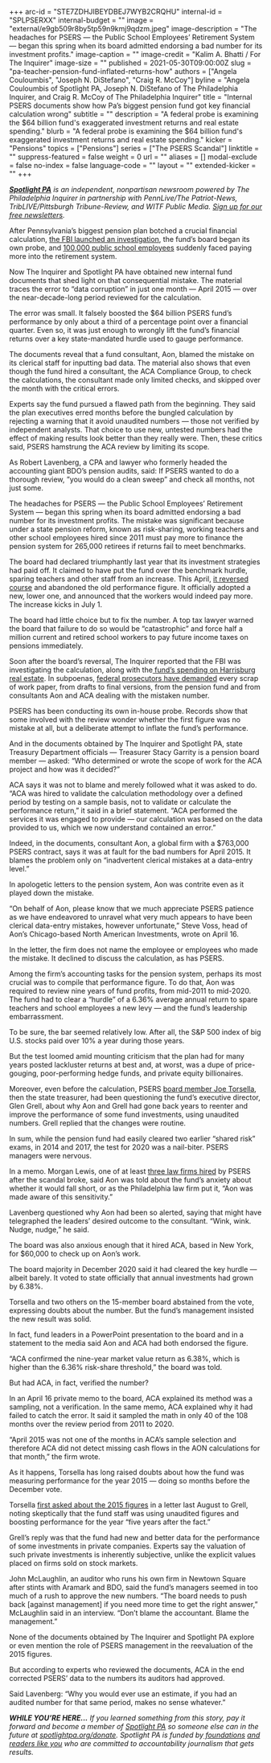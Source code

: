 +++
arc-id = "STE7ZDHJIBEYDBEJ7WYB2CRQHU"
internal-id = "SPLPSERXX"
internal-budget = ""
image = "external/e9gb509r8by5tp59n9kmj9qdzm.jpeg"
image-description = "The headaches for PSERS — the Public School Employees’ Retirement System — began this spring when its board admitted endorsing a bad number for its investment profits."
image-caption = ""
image-credit = "Kalim A. Bhatti / For The Inquirer"
image-size = ""
published = 2021-05-30T09:00:00Z
slug = "pa-teacher-pension-fund-inflated-returns-how"
authors = ["Angela Couloumbis", "Joseph N. DiStefano", "Craig R. McCoy"]
byline = "Angela Couloumbis of Spotlight PA, Joseph N. DiStefano of The Philadelphia Inquirer, and Craig R. McCoy of The Philadelphia Inquirer"
title = "Internal PSERS documents show how Pa’s biggest pension fund got key financial calculation wrong"
subtitle = ""
description = "A federal probe is examining the $64 billion fund's exaggerated investment returns and real estate spending."
blurb = "A federal probe is examining the $64 billion fund's exaggerated investment returns and real estate spending."
kicker = "Pensions"
topics = ["Pensions"]
series = ["The PSERS Scandal"]
linktitle = ""
suppress-featured = false
weight = 0
url = ""
aliases = []
modal-exclude = false
no-index = false
language-code = ""
layout = ""
extended-kicker = ""
+++

<a href="https://www.spotlightpa.org/"><i><b>Spotlight PA</b></i></a><i> is an independent, nonpartisan newsroom powered by The Philadelphia Inquirer in partnership with PennLive/The Patriot-News, TribLIVE/Pittsburgh Tribune-Review, and WITF Public Media. </i><a href="https://www.spotlightpa.org/newsletters"><i>Sign up for our free newsletters</i></a><i>.</i>

After Pennsylvania’s biggest pension plan botched a crucial financial calculation, <a href="https://www.inquirer.com/business/psers-pension-fbi-pa-probe-subpoenas-20210516.html">the FBI launched an investigation</a>, the fund’s board began its own probe, and <a href="https://www.inquirer.com/business/psers-aft-psea-teachers-union-board-resign-wolf-20210525.html">100,000 public school employees</a> suddenly faced paying more into the retirement system.

Now The Inquirer and Spotlight PA have obtained new internal fund documents that shed light on that consequential mistake. The material traces the error to “data corruption” in just one month — April 2015 — over the near-decade-long period reviewed for the calculation.

The error was small. It falsely boosted the $64 billion PSERS fund’s performance by only about a third of a percentage point over a financial quarter. Even so, it was just enough to wrongly lift the fund’s financial returns over a key state-mandated hurdle used to gauge performance.

<script src="https://www.spotlightpa.org/embed.js" async></script><div data-spl-embed-version="1" data-spl-src="https://www.spotlightpa.org/embeds/newsletter/"></div>

The documents reveal that a fund consultant, Aon, blamed the mistake on its clerical staff for inputting bad data. The material also shows that even though the fund hired a consultant, the ACA Compliance Group, to check the calculations, the consultant made only limited checks, and skipped over the month with the critical errors.

Experts say the fund pursued a flawed path from the beginning. They said the plan executives erred months before the bungled calculation by rejecting a warning that it avoid unaudited numbers — those not verified by independent analysts. That choice to use new, untested numbers had the effect of making results look better than they really were. Then, these critics said, PSERS hamstrung the ACA review by limiting its scope.

As Robert Lavenberg, a CPA and lawyer who formerly headed the accounting giant BDO’s pension audits, said: If PSERS wanted to do a thorough review, ”you would do a clean sweep” and check all months, not just some.

The headaches for PSERS — the Public School Employees’ Retirement System — began this spring when its board admitted endorsing a bad number for its investment profits. The mistake was significant because under a state pension reform, known as risk-sharing, working teachers and other school employees hired since 2011 must pay more to finance the pension system for 265,000 retirees if returns fail to meet benchmarks.

The board had declared triumphantly last year that its investment strategies had paid off. It claimed to have put the fund over the benchmark hurdle, sparing teachers and other staff from an increase. This April, <a href="https://www.inquirer.com/business/psers-pension-board-teachers-school-pa-fund-wolf-20210419.html">it reversed course</a> and abandoned the old performance figure. It officially adopted a new, lower one, and announced that the workers would indeed pay more. The increase kicks in July 1.

The board had little choice but to fix the number. A top tax lawyer warned the board that failure to do so would be “catastrophic” and force half a million current and retired school workers to pay future income taxes on pensions immediately.

Soon after the board’s reversal, The Inquirer reported that the FBI was investigating the calculation, along with the<a href="https://www.inquirer.com/business/psers-fbi-pension-fund-probe-investigation-land-harrisburg-20210418.html"> fund’s spending on Harrisburg real estate</a>. In subpoenas, <a href="https://www.spotlightpa.org/news/2021/05/pa-fbi-pension-psers-investigation-subpoenas-properties-real-estate-harrisburg/">federal prosecutors have demanded</a> every scrap of work paper, from drafts to final versions, from the pension fund and from consultants Aon and ACA dealing with the mistaken number.

PSERS has been conducting its own in-house probe. Records show that some involved with the review wonder whether the first figure was no mistake at all, but a deliberate attempt to inflate the fund’s performance.

And in the documents obtained by The Inquirer and Spotlight PA, state Treasury Department officials — Treasurer Stacy Garrity is a pension board member — asked: “Who determined or wrote the scope of work for the ACA project and how was it decided?”

ACA says it was not to blame and merely followed what it was asked to do. “ACA was hired to validate the calculation methodology over a defined period by testing on a sample basis, not to validate or calculate the performance return,” it said in a brief statement. “ACA performed the services it was engaged to provide — our calculation was based on the data provided to us, which we now understand contained an error.”

Indeed, in the documents, consultant Aon, a global firm with a $763,000 PSERS contract, says it was at fault for the bad numbers for April 2015. It blames the problem only on “inadvertent clerical mistakes at a data-entry level.”

In apologetic letters to the pension system, Aon was contrite even as it played down the mistake.

“On behalf of Aon, please know that we much appreciate PSERS patience as we have endeavored to unravel what very much appears to have been clerical data-entry mistakes, however unfortunate,” Steve Voss, head of Aon’s Chicago-based North American Investments, wrote on April 16.

In the letter, the firm does not name the employee or employees who made the mistake. It declined to discuss the calculation, as has PSERS.

Among the firm’s accounting tasks for the pension system, perhaps its most crucial was to compile that performance figure. To do that, Aon was required to review nine years of fund profits, from mid-2011 to mid-2020. The fund had to clear a “hurdle” of a 6.36% average annual return to spare teachers and school employees a new levy — and the fund’s leadership embarrassment.

To be sure, the bar seemed relatively low. After all, the S&amp;P 500 index of big U.S. stocks paid over 10% a year during those years.

But the test loomed amid mounting criticism that the plan had for many years posted lackluster returns at best and, at worst, was a dupe of price-gouging, poor-performing hedge funds, and private equity billionaires.

Moreover, even before the calculation, PSERS <a href="https://www.inquirer.com/business/joe-torsella-treasurer-pa-pennsylvania-psers-pensions-teachers-lost-harrisburg-20210220.html">board member Joe Torsella</a>, then the state treasurer, had been questioning the fund’s executive director, Glen Grell, about why Aon and Grell had gone back years to reenter and improve the performance of some fund investments, using unaudited numbers. Grell replied that the changes were routine.

In sum, while the pension fund had easily cleared two earlier “shared risk” exams, in 2014 and 2017, the test for 2020 was a nail-biter. PSERS managers were nervous.

In a memo. Morgan Lewis, one of at least <a href="https://www.inquirer.com/business/psers-legal-costs-pension-fbi-probe-pa-20210514.html">three law firms hired</a> by PSERS after the scandal broke, said Aon was told about the fund’s anxiety about whether it would fall short, or as the Philadelphia law firm put it, “Aon was made aware of this sensitivity.”

Lavenberg questioned why Aon had been so alerted, saying that might have telegraphed the leaders’ desired outcome to the consultant. “Wink, wink. Nudge, nudge,” he said.

The board was also anxious enough that it hired ACA, based in New York, for $60,000 to check up on Aon’s work.

The board majority in December 2020 said it had cleared the key hurdle — albeit barely. It voted to state officially that annual investments had grown by 6.38%.

Torsella and two others on the 15-member board abstained from the vote, expressing doubts about the number. But the fund’s management insisted the new result was solid.

In fact, fund leaders in a PowerPoint presentation to the board and in a statement to the media said Aon and ACA had both endorsed the figure.

“ACA confirmed the nine-year market value return as 6.38%, which is higher than the 6.36% risk-share threshold,” the board was told.

But had ACA, in fact, verified the number?

In an April 16 private memo to the board, ACA explained its method was a sampling, not a verification. In the same memo, ACA explained why it had failed to catch the error. It said it sampled the math in only 40 of the 108 months over the review period from 2011 to 2020.

“April 2015 was not one of the months in ACA’s sample selection and therefore ACA did not detect missing cash flows in the AON calculations for that month,” the firm wrote.

As it happens, Torsella has long raised doubts about how the fund was measuring performance for the year 2015 — doing so months before the December vote.

<script src="https://www.spotlightpa.org/embed.js" async></script><div data-spl-embed-version="1" data-spl-src="https://www.spotlightpa.org/embeds/donate/?teaser_text=If%20you%20learned%20something%20from%20this%20report%2C%20pay%20it%20forward%20and%20become%20a%20member%20of%20Spotlight%20PA%20so%20someone%20else%20can%20in%20the%20future."></div>

Torsella <a href="https://www.inquirer.com/news/psers-grell-pension-teachers-recalculation-20210418.html" target="_blank">first asked about the 2015 figures</a> in a letter last August to Grell, noting skeptically that the fund staff was using unaudited figures and boosting performance for the year “five years after the fact.”

Grell’s reply was that the fund had new and better data for the performance of some investments in private companies. Experts say the valuation of such private investments is inherently subjective, unlike the explicit values placed on firms sold on stock markets.

John McLaughlin, an auditor who runs his own firm in Newtown Square after stints with Aramark and BDO, said the fund’s managers seemed in too much of a rush to approve the new numbers. “The board needs to push back [against management] if you need more time to get the right answer,” McLaughlin said in an interview. “Don’t blame the accountant. Blame the management.”

None of the documents obtained by The Inquirer and Spotlight PA explore or even mention the role of PSERS management in the reevaluation of the 2015 figures.

But according to experts who reviewed the documents, ACA in the end corrected PSERS’ data to the numbers its auditors had approved.

Said Lavenberg: “Why you would ever use an estimate, if you had an audited number for that same period, makes no sense whatever.”

<i><b>WHILE YOU’RE HERE...</b></i><i> If you learned something from this story, pay it forward and become a member of </i><a href="https://www.spotlightpa.org/"><i>Spotlight PA</i></a><i> so someone else can in the future at </i><a href="http://spotlightpa.org/donate"><i>spotlightpa.org/donate</i></a><i>. Spotlight PA is funded by</i><a href="https://www.spotlightpa.org/support"><i> foundations</i></a><i> </i><a href="https://www.spotlightpa.org/support"><i>and readers like you</i></a><i> who are committed to accountability journalism that gets results.</i>

